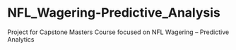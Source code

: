 # NFL_Wagering-Predictive_Analysis
Project for Capstone Masters Course focused on NFL Wagering – Predictive Analytics
